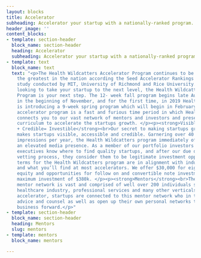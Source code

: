 ```yaml
---
layout: blocks
title: Accelerator
subheading: Accelerator your startup with a nationally-ranked program.
header_image: ''
content_blocks:
- template: section-header
  block_name: section-header
  heading: Accelerator
  subheading: Accelerator your startup with a nationally-ranked program.
- template: text
  block_name: text
  text: "<p>The Health Wildcatters Accelerator Program continues to be ranked among
    the greatest in the nation according the Seed Accelerator Rankings Project, a
    study conducted by MIT, University of Richmond and Rice University. If you’re
    looking to take your startup to the next level, the Health Wildcatters</p><p>Accelerator
    Program is your next step. The 12- week fall program begins late August and ends
    in the beginning of November, and for the first time, in 2019 Health Wildcatters
    is introducing a 9-week spring program which will begin in February. </p><p>The
    accelerator program is a fast and furious time period in which Health Wildcatters
    connects you to our vast network of mentors and investors and presents a diverse
    curriculum to accelerate the startups growth. </p><p><strong>Visible + Accessible
    + Credible= Investible</strong><br>Our secret to making startups grow? Our program
    makes startups visible, accessible and credible. Garnering over 40 million media
    impressions per year, the Health Wildcatters program immediately offers the cohort
    an elevated media presence. As a member of our portfolio investors and healthcare
    executives know where to find quality startups, and after our due diligence and
    vetting process, they consider them to be legitimate investment opportunities.<br><br><strong>Terms</strong><br>The
    terms for the Health Wildcatters program are in alignment with industry standards
    and what you’ll find at most accelerators. We offer $30,000 for eight percent
    equity and opportunities for follow on and convertible note investments to a total
    maximum investment of $380k. </p><p><strong>Mentors</strong><br>The Health Wildcatters
    mentor network is vast and comprised of well over 200 individuals spanning the
    healthcare industry, professional services and many other verticals. During the
    accelerator, startups are connected to this mentor network who in turn provide
    advice and counsel as well as open up their own personal networks to propel your
    business forward.</p>"
- template: section-header
  block_name: section-header
  heading: Mentors
  slug: mentors
- template: mentors
  block_name: mentors

---
```

